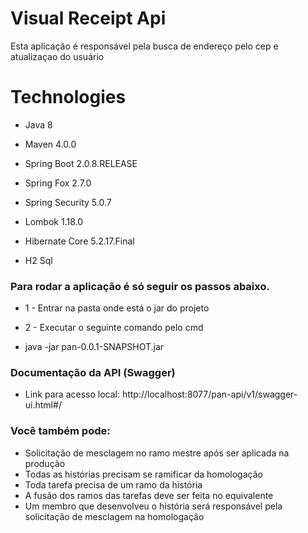 
# Visual Receipt Api

Esta aplicação é responsável pela busca de endereço pelo cep e atualizaçao do usuário


# Technologies
  
- Java 8
  
- Maven 4.0.0 
- Spring Boot 2.0.8.RELEASE
- Spring Fox 2.7.0
- Spring Security 5.0.7

- Lombok 1.18.0
  
- Hibernate Core 5.2.17.Final  
- H2 Sql

### Para rodar a aplicação é só seguir os passos abaixo.

- 1 - Entrar na pasta onde está o jar do projeto
- 2 - Executar o seguinte comando pelo cmd

- java -jar pan-0.0.1-SNAPSHOT.jar
   
### Documentação da API (Swagger)
- Link para acesso local: http://localhost:8077/pan-api/v1/swagger-ui.html#/

### Você também pode:

- Solicitação de mesclagem no ramo mestre após ser aplicada na produção
- Todas as histórias precisam se ramificar da homologação
- Toda tarefa precisa de um ramo da história
- A fusão dos ramos das tarefas deve ser feita no equivalente
- Um membro que desenvolveu o história será responsável pela solicitação de mesclagem na homologação